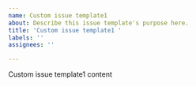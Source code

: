 ```yaml
---
name: Custom issue template1
about: Describe this issue template's purpose here.
title: 'Custom issue template1 '
labels: ''
assignees: ''

---
```


Custom issue template1 content
